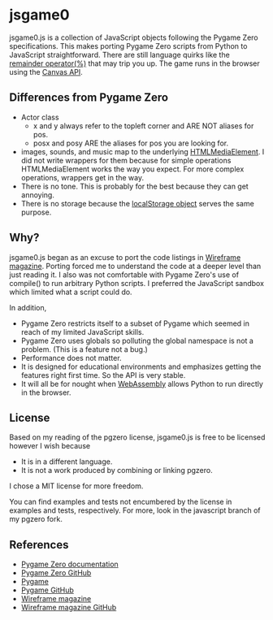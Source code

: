# jsgame0

jsgame0.js is a collection of JavaScript objects following the Pygame Zero specifications.
This makes porting Pygame Zero scripts from Python to JavaScript straightforward.
There are still language quirks like the [remainder operator(%)](https://developer.mozilla.org/en-US/docs/Web/JavaScript/Reference/Operators/Remainder) that may trip you up.
The game runs in the browser using the [Canvas API](https://developer.mozilla.org/en-US/docs/Web/API/Canvas_API).

## Differences from Pygame Zero

- Actor class
  - x and y always refer to the topleft corner and ARE NOT aliases for pos.
  - posx and posy ARE the aliases for pos you are looking for.
- images, sounds, and music map to the underlying [HTMLMediaElement](https://developer.mozilla.org/en-US/docs/Web/API/HTMLMediaElement).
  I did not write wrappers for them because for simple operations HTMLMediaElement works the way you expect.
  For more complex operations, wrappers get in the way.
- There is no tone.
  This is probably for the best because they can get annoying.
- There is no storage because the
  [localStorage object](https://developer.mozilla.org/en-US/docs/Web/API/Web_Storage_API/Using_the_Web_Storage_API) serves the same purpose.

## Why?

jsgame0.js began as an excuse to port the code listings in [Wireframe magazine](https://wfmag.cc).
Porting forced me to understand the code at a deeper level than just reading it.
I also was not comfortable with Pygame Zero's use of compile() to run arbitrary Python scripts.
I preferred the JavaScript sandbox which limited what a script could do.

In addition,
- Pygame Zero restricts itself to a subset of Pygame which seemed in reach of my limited JavaScript skills.
- Pygame Zero uses globals so polluting the global namespace is not a problem.
  (This is a feature not a bug.)
- Performance does not matter.
- It is designed for educational environments and emphasizes getting the features right first time.
  So the API is very stable.
- It will all be for nought when [WebAssembly](https://developer.mozilla.org/en-US/docs/WebAssembly) allows Python to run directly in the browser.

## License

Based on my reading of the pgzero license, jsgame0.js is free to be licensed however I wish because
- It is in a different language.
- It is not a work produced by combining or linking pgzero.

I chose a MIT license for more freedom.

You can find examples and tests not encumbered by the license in examples and tests, respectively.
For more, look in the javascript branch of my pgzero fork.

## References

- [Pygame Zero documentation](https://pygame-zero.readthedocs.io/)
- [Pygame Zero GitHub](https://github.com/lordmauve/pgzero/)
- [Pygame](https://www.pygame.org)
- [Pygame GitHub](https://github.com/pygame/pygame/)
- [Wireframe magazine](https://wfmag.cc)
- [Wireframe magazine GitHub](https://github.com/Wireframe-Magazine/)
